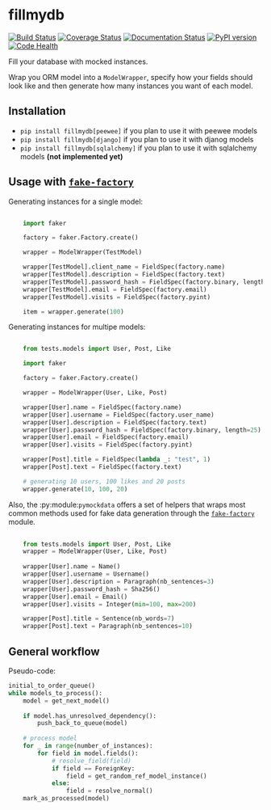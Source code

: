 # fillmydb

[![Build Status](https://travis-ci.org/vladcalin/fillmydb.svg?branch=master)](https://travis-ci.org/vladcalin/fillmydb)
[![Coverage Status](https://coveralls.io/repos/github/vladcalin/fillmydb/badge.svg?branch=master)](https://coveralls.io/github/vladcalin/fillmydb?branch=master)
[![Documentation Status](https://readthedocs.org/projects/fillmydb/badge/?version=latest)](http://fillmydb.readthedocs.io/en/latest/?badge=latest)
[![PyPI version](https://badge.fury.io/py/fillmydb.svg)](https://badge.fury.io/py/fillmydb)
[![Code Health](https://landscape.io/github/vladcalin/fillmydb/master/landscape.svg?style=flat)](https://landscape.io/github/vladcalin/fillmydb/master)


Fill your database with mocked instances.

Wrap you ORM model into a `ModelWrapper`, specify how your fields should look
like and then generate how many instances you want of each model.


## Installation

- `pip install fillmydb[peewee]` if you plan to use it with peewee models
- `pip install fillmydb[django]` if you plan to use it with djanog models
- `pip install fillmydb[sqlalchemy]` if you plan to use it with sqlalchemy models **(not implemented yet)**


## Usage with [`fake-factory`](https://github.com/joke2k/faker)


Generating instances for a single model:

```python

    import faker

    factory = faker.Factory.create()

    wrapper = ModelWrapper(TestModel)

    wrapper[TestModel].client_name = FieldSpec(factory.name)
    wrapper[TestModel].description = FieldSpec(factory.text)
    wrapper[TestModel].password_hash = FieldSpec(factory.binary, length=25)
    wrapper[TestModel].email = FieldSpec(factory.email)
    wrapper[TestModel].visits = FieldSpec(factory.pyint)

    item = wrapper.generate(100)

```

Generating instances for multipe models:

```python

	from tests.models import User, Post, Like

    import faker

    factory = faker.Factory.create()

    wrapper = ModelWrapper(User, Like, Post)

    wrapper[User].name = FieldSpec(factory.name)
    wrapper[User].username = FieldSpec(factory.user_name)
    wrapper[User].description = FieldSpec(factory.text)
    wrapper[User].password_hash = FieldSpec(factory.binary, length=25)
    wrapper[User].email = FieldSpec(factory.email)
    wrapper[User].visits = FieldSpec(factory.pyint)

    wrapper[Post].title = FieldSpec(lambda _: "test", 1)
    wrapper[Post].text = FieldSpec(factory.text)

    # generating 10 users, 100 likes and 20 posts 
    wrapper.generate(10, 100, 20)

```

Also, the :py:module:`pymockdata` offers a set of helpers that wraps most common methods used for 
fake data generation through the [`fake-factory`](https://github.com/joke2k/faker) module.

```python
    
    from tests.models import User, Post, Like
    wrapper = ModelWrapper(User, Like, Post)
    
    wrapper[User].name = Name()
    wrapper[User].username = Username()
    wrapper[User].description = Paragraph(nb_sentences=3)
    wrapper[User].password_hash = Sha256()
    wrapper[User].email = Email()
    wrapper[User].visits = Integer(min=100, max=200)

    wrapper[Post].title = Sentence(nb_words=7)
    wrapper[Post].text = Paragraph(nb_sentences=10)

```

## General workflow

Pseudo-code:

```python
initial_to_order_queue()
while models_to_process():
	model = get_next_model()
	
	if model.has_unresolved_dependency():
		push_back_to_queue(model)
		
	# process model
	for _ in range(number_of_instances):
		for field in model.fields():
			# resolve_field(field)
			if field == ForeignKey:
				field = get_random_ref_model_instance()
			else:
				field = resolve_normal()
	mark_as_processed(model)
```
